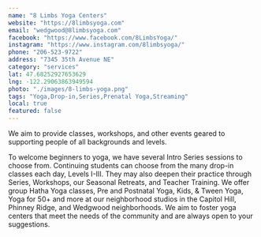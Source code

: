 ```yaml
---
name: "8 Limbs Yoga Centers"
website: "https://8limbsyoga.com"
email: "wedgwood@8limbsyoga.com"
facebook: "https://www.facebook.com/8LimbsYoga/"
instagram: "https://www.instagram.com/8limbsyoga/"
phone: "206-523-9722"
address: "7345 35th Avenue NE"
category: "services"
lat: 47.68252927653629
lng: -122.29063863949594
photo: "./images/8-limbs-yoga.png"
tags: "Yoga,Drop-in,Series,Prenatal Yoga,Streaming"
local: true
featured: false
---
```


We aim to provide classes, workshops, and other events geared to supporting people of all backgrounds and levels.

To welcome beginners to yoga, we have several Intro Series sessions to choose from. Continuing students can choose from the many drop-in classes each day, Levels I-III. They may also deepen their practice through Series, Workshops, our Seasonal Retreats, and Teacher Training. We offer group Hatha Yoga classes, Pre and Postnatal Yoga, Kids, & Tween Yoga, Yoga for 50+ and more at our neighborhood studios in the Capitol Hill, Phinney Ridge, and Wedgwood neighborhoods. We aim to foster yoga centers that meet the needs of the community and are always open to your suggestions.